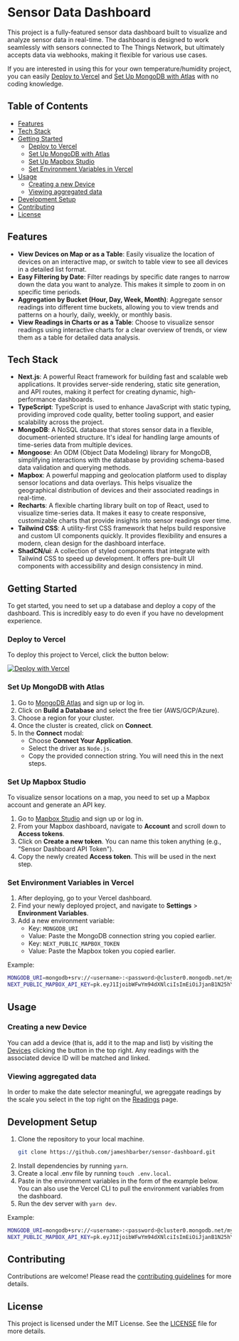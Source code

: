 # Sensor Data Dashboard

This project is a fully-featured sensor data dashboard built to visualize and analyze sensor data in real-time. The dashboard is designed to work seamlessly with sensors connected to The Things Network, but ultimately accepts data via webhooks, making it flexible for various use cases.

If you are interested in using this for your own temperature/humidity project, you can easily [Deploy to Vercel](#deploy-to-vercel) and [Set Up MongoDB with Atlas](#set-up-mongodb-with-atlas) with no coding knowledge.

## Table of Contents
- [Features](#features)
- [Tech Stack](#tech-stack)
- [Getting Started](#getting-started)
  - [Deploy to Vercel](#deploy-to-vercel)
  - [Set Up MongoDB with Atlas](#set-up-mongodb-with-atlas)
  - [Set Up Mapbox Studio](#set-up-mapbox-studio)
  - [Set Environment Variables in Vercel](#set-environment-variables-in-vercel)
- [Usage](#usage)
  - [Creating a new Device](#creating-a-new-device)
  - [Viewing aggregated data](#viewing-agreggated-data)
- [Development Setup](#development-setup)
- [Contributing](#contributing)
- [License](#license)

## Features

- **View Devices on Map or as a Table**: Easily visualize the location of devices on an interactive map, or switch to table view to see all devices in a detailed list format.
- **Easy Filtering by Date**: Filter readings by specific date ranges to narrow down the data you want to analyze. This makes it simple to zoom in on specific time periods.
- **Aggregation by Bucket (Hour, Day, Week, Month)**: Aggregate sensor readings into different time buckets, allowing you to view trends and patterns on a hourly, daily, weekly, or monthly basis.
- **View Readings in Charts or as a Table**: Choose to visualize sensor readings using interactive charts for a clear overview of trends, or view them as a table for detailed data analysis.

## Tech Stack

- **Next.js**: A powerful React framework for building fast and scalable web applications. It provides server-side rendering, static site generation, and API routes, making it perfect for creating dynamic, high-performance dashboards.
- **TypeScript**: TypeScript is used to enhance JavaScript with static typing, providing improved code quality, better tooling support, and easier scalability across the project.
- **MongoDB**: A NoSQL database that stores sensor data in a flexible, document-oriented structure. It's ideal for handling large amounts of time-series data from multiple devices.
- **Mongoose**: An ODM (Object Data Modeling) library for MongoDB, simplifying interactions with the database by providing schema-based data validation and querying methods.
- **Mapbox**: A powerful mapping and geolocation platform used to display sensor locations and data overlays. This helps visualize the geographical distribution of devices and their associated readings in real-time.
- **Recharts**: A flexible charting library built on top of React, used to visualize time-series data. It makes it easy to create responsive, customizable charts that provide insights into sensor readings over time.
- **Tailwind CSS**: A utility-first CSS framework that helps build responsive and custom UI components quickly. It provides flexibility and ensures a modern, clean design for the dashboard interface.
- **ShadCN/ui**: A collection of styled components that integrate with Tailwind CSS to speed up development. It offers pre-built UI components with accessibility and design consistency in mind.

## Getting Started

To get started, you need to set up a database and deploy a copy of the dashboard. This is incredibly easy to do even if you have no development experience.

### Deploy to Vercel

To deploy this project to Vercel, click the button below:

[![Deploy with Vercel](https://vercel.com/button)](https://vercel.com/new/import?repository-url=https://github.com/jameshbarber/sensor-dashboard)

### Set Up MongoDB with Atlas

1. Go to [MongoDB Atlas](https://www.mongodb.com/cloud/atlas) and sign up or log in.
2. Click on **Build a Database** and select the free tier (AWS/GCP/Azure).
3. Choose a region for your cluster.
4. Once the cluster is created, click on **Connect**.
5. In the **Connect** modal:
   - Choose **Connect Your Application**.
   - Select the driver as `Node.js`.
   - Copy the provided connection string. You will need this in the next steps.

### Set Up Mapbox Studio

To visualize sensor locations on a map, you need to set up a Mapbox account and generate an API key.

1. Go to [Mapbox Studio](https://studio.mapbox.com/) and sign up or log in.
2. From your Mapbox dashboard, navigate to **Account** and scroll down to **Access tokens**.
3. Click on **Create a new token**. You can name this token anything (e.g., "Sensor Dashboard API Token").
4. Copy the newly created **Access token**. This will be used in the next step.

### Set Environment Variables in Vercel

1. After deploying, go to your Vercel dashboard.
2. Find your newly deployed project, and navigate to **Settings** > **Environment Variables**.
3. Add a new environment variable:
   - Key: `MONGODB_URI`
   - Value: Paste the MongoDB connection string you copied earlier.
   - Key: `NEXT_PUBLIC_MAPBOX_TOKEN`
   - Value: Paste the Mapbox token you copied earlier.

Example:
```bash
MONGODB_URI=mongodb+srv://<username>:<password>@cluster0.mongodb.net/myDatabase?retryWrites=true&w=majority
NEXT_PUBLIC_MAPBOX_API_KEY=pk.eyJ1IjoibWFwYm94dXNlciIsImEiOiJjanB1N25hYWUwMDAzM3pueTFpczJhdnZqIn0.TulbCgBlklYf2P4MijhkjA
```

## Usage

### Creating a new Device
You can add a device (that is, add it to the map and list) by visiting the [Devices](https://sam-sensor-dashboard.vercel.app/devices) clicking the button in the top right. Any readings with the associated device ID will be matched and linked. 

### Viewing aggregated data
In order to make the date selector meaningful, we agreggate readings by the scale you select in the top right on the [Readings](https://sam-sensor-dashboard.vercel.app/readings) page. 



## Development Setup

1. Clone the repository to your local machine.
   ```bash
   git clone https://github.com/jameshbarber/sensor-dashboard.git
   ```
2. Install dependencies by running `yarn`.
3. Create a local .env file by running `touch .env.local`.
4. Paste in the environment variables in the form of the example below. You can also use the Vercel CLI to pull the environment variables from the dashboard.
5. Run the dev server with `yarn dev`.

Example:
```bash
MONGODB_URI=mongodb+srv://<username>:<password>@cluster0.mongodb.net/myDatabase?retryWrites=true&w=majority
NEXT_PUBLIC_MAPBOX_API_KEY=pk.eyJ1IjoibWFwYm94dXNlciIsImEiOiJjanB1N25hYWUwMDAzM3pueTFpczJhdnZqIn0.TulbCgBlklYf2P4MijhkjA
```


## Contributing

Contributions are welcome! Please read the [contributing guidelines](CONTRIBUTING.md) for more details.

## License

This project is licensed under the MIT License. See the [LICENSE](LICENSE) file for more details.
